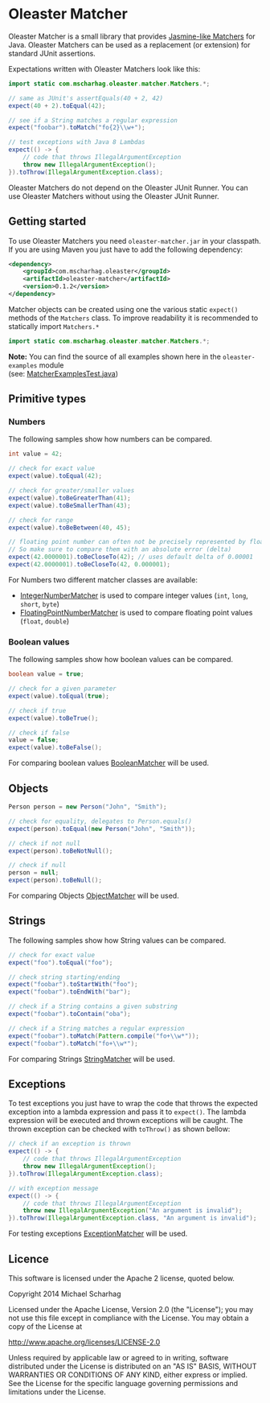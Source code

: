 Oleaster Matcher
=====

Oleaster Matcher is a small library that provides [Jasmine-like Matchers](https://github.com/pivotal/jasmine/wiki/Matchers)
for Java. Oleaster Matchers can be used as a replacement (or extension) for standard JUnit assertions.

Expectations written with Oleaster Matchers look like this:

```java
import static com.mscharhag.oleaster.matcher.Matchers.*;

// same as JUnit's assertEquals(40 + 2, 42)
expect(40 + 2).toEqual(42);

// see if a String matches a regular expression
expect("foobar").toMatch("fo{2}\\w+");

// test exceptions with Java 8 Lambdas
expect(() -> {
	// code that throws IllegalArgumentException
	throw new IllegalArgumentException();
}).toThrow(IllegalArgumentException.class);
```
Oleaster Matchers do not depend on the Oleaster JUnit Runner. 
You can use Oleaster Matchers without using the Oleaster JUnit Runner.
  
## Getting started
To use Oleaster Matchers you need `oleaster-matcher.jar` in your classpath. 
If you are using Maven you just have to add the following dependency:

```xml
<dependency>
	<groupId>com.mscharhag.oleaster</groupId>
	<artifactId>oleaster-matcher</artifactId>
	<version>0.1.2</version>
</dependency>
```

Matcher objects can be created using one the various static `expect()` methods of the `Matchers` class.
To improve readability it is recommended to statically import `Matchers.*`
```java
import static com.mscharhag.oleaster.matcher.Matchers.*;
```

**Note:** You can find the source of all examples shown here in the `oleaster-examples` module  
(see: [MatcherExamplesTest.java](https://github.com/mscharhag/oleaster/blob/master/oleaster-examples/src/test/java/com/mscharhag/oleaster/examples/MatcherExamplesTest.java))

## Primitive types

### Numbers
The following samples show how numbers can be compared.

```java
int value = 42;

// check for exact value
expect(value).toEqual(42);

// check for greater/smaller values
expect(value).toBeGreaterThan(41);
expect(value).toBeSmallerThan(43);

// check for range
expect(value).toBeBetween(40, 45);

// floating point number can often not be precisely represented by float/double values.
// So make sure to compare them with an absolute error (delta)
expect(42.0000001).toBeCloseTo(42); // uses default delta of 0.00001
expect(42.0000001).toBeCloseTo(42, 0.000001);
```
For Numbers two different matcher classes are available:

* [IntegerNumberMatcher](https://github.com/mscharhag/oleaster/blob/master/oleaster-matcher/src/main/java/com/mscharhag/oleaster/matcher/matchers/IntegerNumberMatcher.java) 
	is used to compare integer values (`int`, `long`, `short`, `byte`)
* [FloatingPointNumberMatcher](https://github.com/mscharhag/oleaster/blob/master/oleaster-matcher/src/main/java/com/mscharhag/oleaster/matcher/matchers/FloatingPointNumberMatcher.java)
 	is used to compare floating point values (`float`, `double`)

### Boolean values
The following samples show how boolean values can be compared.

```java
boolean value = true;

// check for a given parameter
expect(value).toEqual(true);

// check if true
expect(value).toBeTrue();

// check if false
value = false;
expect(value).toBeFalse();
```

For comparing boolean values [BooleanMatcher](https://github.com/mscharhag/oleaster/blob/master/oleaster-matcher/src/main/java/com/mscharhag/oleaster/matcher/matchers/BooleanMatcher.java) will be used.

## Objects

```java
Person person = new Person("John", "Smith");

// check for equality, delegates to Person.equals()
expect(person).toEqual(new Person("John", "Smith"));

// check if not null
expect(person).toBeNotNull();

// check if null
person = null;
expect(person).toBeNull();
```

For comparing Objects [ObjectMatcher](https://github.com/mscharhag/oleaster/blob/master/oleaster-matcher/src/main/java/com/mscharhag/oleaster/matcher/matchers/ObjectMatcher.java) will be used.

## Strings
The following samples show how String values can be compared.

```java
// check for exact value
expect("foo").toEqual("foo");

// check string starting/ending
expect("foobar").toStartWith("foo");
expect("foobar").toEndWith("bar");

// check if a String contains a given substring
expect("foobar").toContain("oba");

// check if a String matches a regular expression
expect("foobar").toMatch(Pattern.compile("fo+\\w*"));
expect("foobar").toMatch("fo+\\w*");
```

For comparing Strings [StringMatcher](https://github.com/mscharhag/oleaster/blob/master/oleaster-matcher/src/main/java/com/mscharhag/oleaster/matcher/matchers/StringMatcher.java) will be used.

## Exceptions
To test exceptions you just have to wrap the code that throws the expected exception into a lambda expression and pass
it to `expect()`. The lambda expression will be executed and thrown exceptions will be caught.
The thrown exception can be checked with `toThrow()` as shown bellow:

```java
// check if an exception is thrown
expect(() -> {
	// code that throws IllegalArgumentException
	throw new IllegalArgumentException();
}).toThrow(IllegalArgumentException.class);

// with exception message
expect(() -> {
	// code that throws IllegalArgumentException
	throw new IllegalArgumentException("An argument is invalid");
}).toThrow(IllegalArgumentException.class, "An argument is invalid");
```

For testing exceptions [ExceptionMatcher](https://github.com/mscharhag/oleaster/blob/master/oleaster-matcher/src/main/java/com/mscharhag/oleaster/matcher/matchers/ExceptionMatcher.java) will be used.

## Licence

This software is licensed under the Apache 2 license, quoted below.

Copyright 2014 Michael Scharhag

Licensed under the Apache License, Version 2.0 (the "License");
you may not use this file except in compliance with the License.
You may obtain a copy of the License at

http://www.apache.org/licenses/LICENSE-2.0

Unless required by applicable law or agreed to in writing, software
distributed under the License is distributed on an "AS IS" BASIS,
WITHOUT WARRANTIES OR CONDITIONS OF ANY KIND, either express or implied.
See the License for the specific language governing permissions and
limitations under the License.
